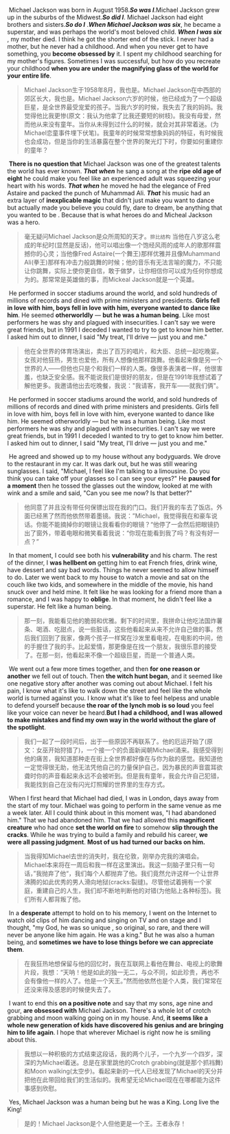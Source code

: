 ​	Michael Jackson was born in August 1958.***So was I***.Michael Jackson grew up in the suburbs of the Midwest.***So did I***. Michael Jackson had eight brothers and sisters.***So do I*** .***When Michael Jackson was six***, he became a superstar, and was perhaps the world's most beloved child. ***When I was six*** , my mother died. I think he got the shorter end of the stick. I never had a mother, but he never had a childhood. And when you never get to have something, you **become obsessed by** it. I spent my childhood searching for my mother's figures. Sometimes I was successful, but how do you recreate your childhood **when you are under the magnifying glass of the world for your entire life**. 

> Michael Jackson生于1958年8月，我也是。Michael Jackson在中西部的郊区长大，我也是。Michael Jackson六岁的时候，他已经成为了一个超级巨星，是全世界最受宠爱的孩子。当我六岁的时候，我失去了我的妈妈。我觉得他比我更惨(原文：我认为他拿了比我还要短的树枝)。我没有母爱，然而他从来没有童年。当你从未得到过什么的时候，就会对其非常着迷。(为Michael恋童事件埋下伏笔)。我童年的时候常常想象妈妈的特征，有时候我也会成功，但是当你的生活暴露在整个世界的聚光灯下时，你要如何重建你的童年？

​	**There is no question that** Michael Jackson was one of the greatest talents the world has ever known. ***That when*** he sang a song at the **ripe** **old age of eight** he could make you feel like an experienced adult was squeezing your heart with his words. ***That when*** he moved he had the elegance of Fred Astaire and packed the punch of Muhammad Ali. ***That*** his music had an extra layer of **inexplicable magic** that didn't just make you want to dance but actually made you believe you could fly, dare to dream, be anything that you wanted to be . Because that is what heroes do and Micheal Jackson was a hero.

>毫无疑问Michael Jackson是众所周知的天才。`排比结构` 当他在八岁这么老成的年纪时(显然是反话)，他可以唱出像一个饱经风雨的成年人的歌那样震撼你的心灵；当他像Fred Astaire(一个舞王)那样优雅并且像Muhammand Ali(拳王)那样有冲击力般跳舞的时候；他的音乐有无法言喻的魔力，不只能让你跳舞，实际上使你更自信，敢于做梦，让你相信你可以成为任何你想成为的。那常常是英雄做的事，而Mickeal Jackson就是一个英雄。

​	He performed in soccer stadiums around the world, and sold hundreds of millions of records and dined with prime ministers and presidents. **Girls fell in love with him, boys fell in love with him, everyone wanted to dance like him**. He seemed **otherworldly** — **but he was a human being**. Like most performers he was shy and plagued with insecurities. I can't say we were great friends, but in 1991 I deceded I wanted to try to get to know him better. I asked him out to dinner, I said "My treat, I'll drive — just you and me."

>他在全世界的体育场演出，卖出了百万的唱片，和大臣、总统一起吃晚宴。女孩对他狂热，男生也爱他，所有人想像他那样跳舞。他看起来像是另一个世界的人——但他也只是个和我们一样的人类。像很多表演者一样，他很害羞，也缺乏安全感。我不能说我们是很好的朋友，但是在1991年我想试着了解他更多。我邀请他出去吃晚餐，我说："我请客，我开车——就我们俩"。

​	He performed in soccer stadiums around the world, and sold hundreds of millions of records and dined with prime ministers and presidents. Girls fell in love with him, boys fell in love with him, everyone wanted to dance like him. He seemed otherworldly — but he was a human being. Like most performers he was shy and plagued with insecurities. I can't say we were great friends, but in 1991 I deceded I wanted to try to get to know him better. I asked him out to dinner, I said "My treat, I'll drive — just you and me."

​	He agreed and showed up to my house without any bodyguards. We drove to the restaurant in my car. It was dark out, but he was still wearing sunglasses. I said, "Michael, I feel like I'm talking to a limousine. Do you think you can take off your glasses so I can see your eyes?" He **paused for a moment** then he tossed the glasses out the window, looked at me with wink and a smile and said, "Can you see me now? Is that better?"

>他同意了并且没有带任何保镖出现在我的门口。我们开我的车去了饭店。外面已经黑了然而他依然带着墨镜。我说：”Michael，我觉得我在和豪车说话。你能不能摘掉你的眼镜让我看看你的眼镜？“他停了一会然后把眼镜扔出了窗外，带着电眼和微笑看着我说：“你现在能看到我了吗？有没有好一点？”

​	In that moment, I could see both his **vulnerability** and his charm. The rest of the dinner, I **was hellbent on** getting him to eat French fries, drink wine, have dessert and say bad words. Things he never seemed to allow himself to do. Later we went back to my house to watch a movie and sat on the couch like two kids, and somewhere in the middle of the movie, his hand snuck over and held mine. It felt like he was looking for a friend more than a romance, and I was happy to **oblige**. In that moment, he didn't feel like a superstar. He felt like a human being.

>那一刻，我能看见他的脆弱和优雅。剩下的时间里，我拼命让他吃法国炸薯条、喝酒、吃甜点，说一些脏话，这些他看起来从来不允许自己做的事。然后我们回到了我家，像两个孩子一样窝在沙发里看电视，在电影的中间，他的手握住了我的手。比起爱情，那更像是在找一个朋友，我很乐意的接受了。在那一刻，他看起来不像一个超级巨星，而是一个普通人类。

​	We went out a few more times together, and then **for one reason or another** we fell out of touch. Then **the witch hunt began**, and it seemed like one negative story after another was coming out about Michael. I felt his pain, I know what it's like to walk down the street and feel like the whole world is turned against you. I know what it's like to feel helpess and unable to defend yourself because **the roar of the lynch mob is so loud** you feel like your voice can never be heard.**But I had a childhood, and I was allowed to make mistakes and find my own way in the world without the glare of the spotlight**.

> 我们一起了一段时间后，出于一些原因不再联系了。他的厄运开始了(原文：女巫开始狩猎了)，一个接一个的负面新闻朝Michael涌来。我感受得到他的痛苦，我知道那种走在街上全世界都好像在与你为敌的感觉。我知道他一定觉得很无助，他无法凭他自己的力量保护自己，因为暴民的声音震耳欲聋时你的声音看起来永远不会被听到。但是我有童年，我会允许自己犯错，我能找到自己在没有闪光灯照耀的世界里的生存方式。

​	When I first heard that Michael had died, I was in London, days away from the start of my tour. Michael was going to perform in the same venue as me a week later. All I could think about in this moment was, "I had abandoned him." That we had abandoned him. That we had allowed this **magnificent creature** who had once **set the world on fire** to somehow **slip through the cracks**. While he was trying to build a family and rebuild his career, **we were all passing judgment**. **Most of us had turned our backs on him.**

> 当我得知Michael去世的消失时，我在伦敦，刚举办完我的演唱会。Michael本来将在一周后和我一样在这里演出。我这一刻脑子里只有一句话，”我抛弃了他“，我们每个人都抛弃了他。我们竟然允许这样一个让世界沸腾的如此优秀的男人滑向地狱(cracks:裂缝)。尽管他试着拥有一个家庭，重建自己的人生，我们却不断地判断他的对错(为他贴上各种标签)。我们所有人都背叛了他。

​	In a **desperate** attempt to hold on to his memory, I went on the Internet to watch old clips of him dancing and singing on TV and on stage and I thought, "my God, he was so unique , so original, so rare, and there will never be anyone like him again. He was a king." But he was also a human being, and **sometimes we have to lose things before we can appreciate them**.

>在我狂热地想保留与他的回忆时，我在互联网上看他在舞台、电视上的歌舞片段，我想：“天呐！他是如此的独一无二，与众不同，如此珍贵，再也不会有像他一样的人了。他是一个天王。”然而他依然也是个人类，我们常常在还没来得及感恩的时候便失去了。

​	I want to end this **on a positive note** and say that my sons, age nine and gour, **are obsessed with** Michael Jackson. There's a whole lot of crotch grabbing and moon walking going on in my house. And, **it seems like a whole new generation of kids have discovered his genius and are bringing him to life again**. I hope that wherever Michael is right now he is smiling about this.

> 我想以一种积极的方式结束这段话，我的两个儿子，一个九岁一个四岁，深深的为Michael着迷。总是在家里跳他的Crotch grabbing(就是那个抓裆舞)和Moon walking(太空步)。看起来新的一代人已经发现了Michael的天分并把他在此带回给我们的生活似的。我希望无论Michael现在在哪都能为这件事感到欣慰。

​	Yes, Michael Jackson was a human being but he was a King. Long live the King!

>是的！Michael Jackson是个人但他更是一个王。王者永存！